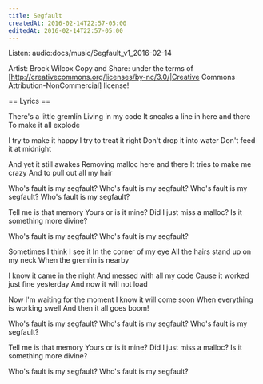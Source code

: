 ```yaml
---
title: Segfault
createdAt: 2016-02-14T22:57-05:00
editedAt: 2016-02-14T22:57-05:00
---
```


Listen: audio:docs/music/Segfault_v1_2016-02-14

Artist: Brock Wilcox
Copy and Share: under the terms of [http://creativecommons.org/licenses/by-nc/3.0/|Creative Commons Attribution-NonCommercial] license!

== Lyrics ==

There's a little gremlin
Living in my code
It sneaks a line in here and there
To make it all explode

I try to make it happy
I try to treat it right
Don't drop it into water
Don't feed it at midnight

And yet it still awakes
Removing malloc here and there
It tries to make me crazy
And to pull out all my hair

Who's fault is my segfault?
Who's fault is my segfault?
Who's fault is my segfault?
Who's fault is my segfault?

Tell me is that memory
Yours or is it mine?
Did I just miss a malloc?
Is it something more divine?

Who's fault is my segfault?
Who's fault is my segfault?

Sometimes I think I see it
In the corner of my eye
All the hairs stand up on my neck
When the gremlin is nearby

I know it came in the night
And messed with all my code
Cause it worked just fine yesterday
And now it will not load

Now I'm waiting for the moment
I know it will come soon
When everything is working swell
And then it all goes boom!

Who's fault is my segfault?
Who's fault is my segfault?
Who's fault is my segfault?

Tell me is that memory
Yours or is it mine?
Did I just miss a malloc?
Is it something more divine?

Who's fault is my segfault?
Who's fault is my segfault?

